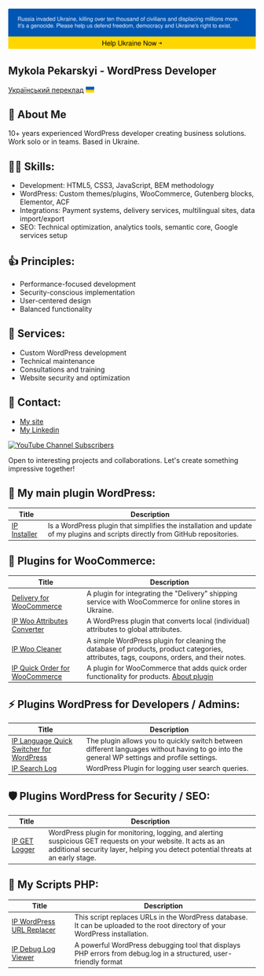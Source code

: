 [![Stand With Ukraine](https://raw.githubusercontent.com/vshymanskyy/StandWithUkraine/main/banner2-direct.svg)](https://stand-with-ukraine.pp.ua)

## Mykola Pekarskyi - WordPress Developer

[Український переклад](https://github.com/pekarskyi/pekarskyi/blob/master/README_UA.md) <img src="https://github.com/pekarskyi/assets/raw/master/flags/ua.svg" width="17">

## :wave: About Me
10+ years experienced WordPress developer creating business solutions. Work solo or in teams. Based in Ukraine.

## :man_technologist: Skills:

- Development: HTML5, CSS3, JavaScript, BEM methodology
- WordPress: Custom themes/plugins, WooCommerce, Gutenberg blocks, Elementor, ACF
- Integrations: Payment systems, delivery services, multilingual sites, data import/export
- SEO: Technical optimization, analytics tools, semantic core, Google services setup

## :thumbsup: Principles:

- Performance-focused development
- Security-conscious implementation
- User-centered design
- Balanced functionality

## :briefcase: Services:

- Custom WordPress development
- Technical maintenance
- Consultations and training
- Website security and optimization

##  :link: Contact:
- [My site](https://inwebpress.com/contacts/)
- [My Linkedin](https://www.linkedin.com/in/mykola-pekarskyi/)

[![YouTube Channel Subscribers](https://img.shields.io/youtube/channel/subscribers/UC9ZEeT6WrGupgza9KXpazyA)](https://www.youtube.com/@inwebpress/videos)

Open to interesting projects and collaborations. Let's create something impressive together!

 ## :gem: My main plugin WordPress:

 | Title |  Description |
|----------------|----------------|
| [IP Installer](https://github.com/pekarskyi/ip-installer) | Is a WordPress plugin that simplifies the installation and update of my plugins and scripts directly from GitHub repositories. |

## :shopping_cart: Plugins for WooCommerce:

| Title |  Description |
|----------------|----------------|
|[Delivery for WooCommerce](https://github.com/pekarskyi/ip-delivery-shipping) | A plugin for integrating the "Delivery" shipping service with WooCommerce for online stores in Ukraine. |
|[IP Woo Attributes Converter](https://github.com/pekarskyi/ip-woo-attribute-converter) | A WordPress plugin that converts local (individual) attributes to global attributes. |
| [IP Woo Cleaner](https://github.com/pekarskyi/ip-woo-cleaner) | A simple WordPress plugin for cleaning the database of products, product categories, attributes, tags, coupons, orders, and their notes.|
| [IP Quick Order for WooCommerce](https://github.com/pekarskyi/ip-quick-order) | A plugin for WooCommerce that adds quick order functionality for products. [About plugin](https://inwebpress.com/ip-quick-order/) |

## :zap: Plugins WordPress for Developers / Admins:

| Title |  Description |
|----------------|----------------|
| [IP Language Quick Switcher for WordPress](https://github.com/pekarskyi/ip-language-quick-switcher-for-wp) | The plugin allows you to quickly switch between different languages without having to go into the general WP settings and profile settings. |
| [IP Search Log](https://github.com/pekarskyi/ip-search-log) | WordPress Plugin for logging user search queries. |

## :shield: Plugins WordPress for Security / SEO:

| Title |  Description |
|----------------|----------------|
| [IP GET Logger](https://github.com/pekarskyi/ip-get-logger) | WordPress plugin for monitoring, logging, and alerting suspicious GET requests on your website. It acts as an additional security layer, helping you detect potential threats at an early stage. |

## :file_folder: My Scripts PHP:

| Title | Description |
|----------------|---------|
|[IP WordPress URL Replacer](https://github.com/pekarskyi/ip-wordpress-url-replacer)|This script replaces URLs in the WordPress database. It can be uploaded to the root directory of your WordPress installation.|
|[IP Debug Log Viewer](https://github.com/pekarskyi/ip-debug-log-viewer) | A powerful WordPress debugging tool that displays PHP errors from debug.log in a structured, user-friendly format |